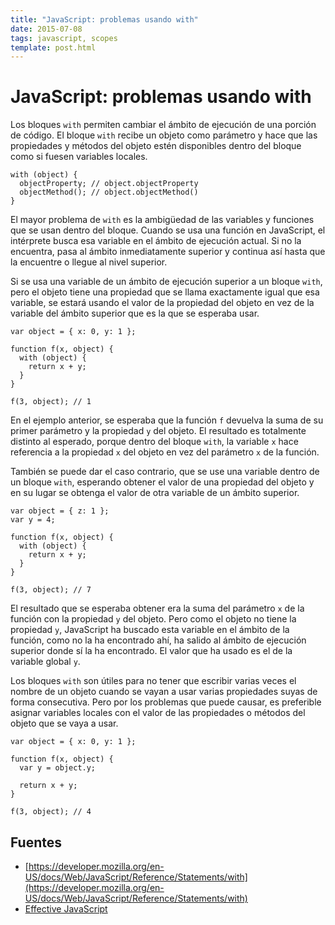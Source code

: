 ```yaml
---
title: "JavaScript: problemas usando with"
date: 2015-07-08
tags: javascript, scopes
template: post.html
---
```


# JavaScript: problemas usando with

Los bloques `with` permiten cambiar el ámbito de ejecución de una porción de código. El bloque `with` recibe un objeto como parámetro y hace que las propiedades y métodos del objeto estén disponibles dentro del bloque como si fuesen variables locales.

    with (object) {
      objectProperty; // object.objectProperty
      objectMethod(); // object.objectMethod()
    }

El mayor problema de `with` es la ambigüedad de las variables y funciones que se usan dentro del bloque. Cuando se usa una función en JavaScript, el intérprete busca esa variable en el ámbito de ejecución actual. Si no la encuentra, pasa al ámbito inmediatamente superior y continua así hasta que la encuentre o llegue al nivel superior.

Si se usa una variable de un ámbito de ejecución superior a un bloque `with`, pero el objeto tiene una propiedad que se llama exactamente igual que esa variable, se estará usando el valor de la propiedad del objeto en vez de la variable del ámbito superior que es la que se esperaba usar.

    var object = { x: 0, y: 1 };

    function f(x, object) {
      with (object) {
        return x + y;
      }
    }

    f(3, object); // 1

En el ejemplo anterior, se esperaba que la función `f` devuelva la suma de su primer parámetro y la propiedad `y` del objeto. El resultado es totalmente distinto al esperado, porque dentro del bloque `with`, la variable `x` hace referencia a la propiedad `x` del objeto en vez del parámetro `x` de la función.

También se puede dar el caso contrario, que se use una variable dentro de un bloque `with`, esperando obtener el valor de una propiedad del objeto y en su lugar se obtenga el valor de otra variable de un ámbito superior.

    var object = { z: 1 };
    var y = 4;

    function f(x, object) {
      with (object) {
        return x + y;
      }
    }

    f(3, object); // 7

El resultado que se esperaba obtener era la suma del parámetro `x` de la función con la propiedad `y` del objeto. Pero como el objeto no tiene la propiedad `y`, JavaScript ha buscado esta variable en el ámbito de la función, como no la ha encontrado ahí, ha salido al ámbito de ejecución superior donde sí la ha encontrado. El valor que ha usado es el de la variable global `y`.

Los bloques `with` son útiles para no tener que escribir varias veces el nombre de un objeto cuando se vayan a usar varias propiedades suyas de forma consecutiva. Pero por los problemas que puede causar, es preferible asignar variables locales con el valor de las propiedades o métodos del objeto que se vaya a usar.

    var object = { x: 0, y: 1 };

    function f(x, object) {
      var y = object.y;
      
      return x + y;
    }

    f(3, object); // 4

## Fuentes

* [https://developer.mozilla.org/en-US/docs/Web/JavaScript/Reference/Statements/with](https://developer.mozilla.org/en-US/docs/Web/JavaScript/Reference/Statements/with)
* [Effective JavaScript](http://www.amazon.es/Effective-JavaScript-Specific-Software-Development/dp/0321812182)
